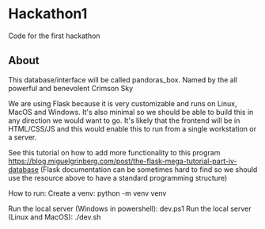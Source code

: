 # Hackathon1
Code for the first hackathon

## About
This database/interface will be called pandoras_box. Named by the all powerful and benevolent Crimson Sky

We are using Flask because it is very customizable and runs on Linux, MacOS and Windows. It's also minimal so we should be able to build this in any direction we would want to go. It's likely that the frontend will be in HTML/CSS/JS and this would enable this to run from a single workstation or a server.

See this tutorial on how to add more functionality to this program https://blog.miguelgrinberg.com/post/the-flask-mega-tutorial-part-iv-database (Flask documentation can be sometimes hard to find so we should use the resource above to have a standard programming structure)

How to run:
Create a venv: python -m venv venv

Run the local server (Windows in powershell): dev.ps1 
Run the local server (Linux and MacOS): ./dev.sh
